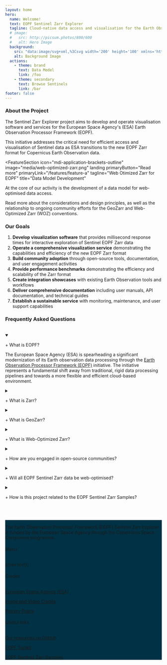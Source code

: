 ```yaml
---
layout: home
hero:
  name: Welcome!
  text: EOPF Sentinel Zarr Explorer
  tagline: Cloud-native data access and visualisation for the Earth Observation Processor Framework
  # image:
  #   src: http://picsum.photos/800/600
  #   alt: Hero Image
  background:
    src: "data:image/svg+xml,%3Csvg width='200' height='100' xmlns='http://www.w3.org/2000/svg'%3E%3Crect width='200' height='100' fill='%23013144' /%3E%3C/svg%3E"
    alt: Background Image
  actions:
    - theme: brand
      text: Data Model
      link: /foo
    - theme: secondary
      text: Browse Sentinels
      link: /bar
footer: false
---
```


### About the Project
The Sentinel Zarr Explorer project aims to develop and operate visualisation software and services for the European Space Agency's (ESA) Earth Observation Processor Framework (EOPF). 

This initiative addresses the critical need for efficient access and visualisation of Sentinel data as ESA transitions to the new EOPF Zarr format for Copernicus Earth Observation data.


<FeatureSection
  icon="mdi-application-brackets-outline"
  image="media/web-optimized-zarr.png"
  landing
  primaryButton="Read more"
  primaryLink="/features/feature-a"
  tagline="Web Otimized Zarr for EOPF"
  title="Data Model Development"
>
At the core of our activity is the development of a data model for web-optimised data access.

Read more about the considerations and design principles, as well as the relationship to ongoing community efforts for the GeoZarr and Web-Optimized Zarr (WOZ) conventions.
</FeatureSection>

### Our Goals

1. **Develop visualization software** that provides millisecond response times for interactive exploration of Sentinel EOPF Zarr data
2. **Operate a comprehensive visualization service** demonstrating the capabilities and efficiency of the new EOPF Zarr format
3. **Build community adoption** through open-source tools, documentation, and user engagement activities
4. **Provide performance benchmarks** demonstrating the efficiency and scalability of the Zarr format
5. **Create integration showcases** with existing Earth Observation tools and workflows
6. **Deliver comprehensive documentation** including user manuals, API documentation, and technical guides
7. **Establish a sustainable service** with monitoring, maintenance, and user support capabilities


<CTASection
  title="Join the discussion!"
  tagline="This is a community-driven project, and we welcome your feedback and contributions."
  primaryButton="Contact us"
  primaryLink="/foo/bar"
  altButton="Find us on GitHub"
  altLink="https://github.com/eopf-explorer"
  dark
/>


### Frequently Asked Questions
<br />
<details open>
  <summary>
    <p class="bold">+ What is EOPF?</p>
  </summary>
    <p class="small-text">The European Space Agency (ESA) is spearheading a significant modernization of its Earth observation data processing through the <a href="https://eopf.copernicus.eu/" target="_blank" class="link">Earth Observation Processor Framework (EOPF)</a> initiative. The initiative represents a fundamental shift away from traditional, rigid data processing pipelines and towards a more flexible and efficient cloud-based environment.</p>
</details>
<details>
  <summary>
    <p class="bold">+ What is Zarr?</p>
  </summary>
    <p class="small-text"><a href="https://zarr.dev/" target="_blank" class="link">Zarr</a> is a container format for storage of large N-dimensional typed arrays. The development of Zarr is motivated by the need for a simple, transparent, open, and community-driven format that supports high-throughput distributed I/O on different storage systems. </p>
</details>
<details>
  <summary>
    <p class="bold">+ What is GeoZarr?</p>
  </summary>
    <p class="small-text"><a href="https://github.com/zarr-developers/geozarr-spec" target="_blank" class="link">GeoZarr</a> is an emerging convention to represent geo-spatial data in the Zarr container format.</p>
</details>
<details>
  <summary>
    <p class="bold">+ What is Web-Optimized Zarr?</p>
  </summary>
    <p class="small-text"><a href="https://developmentseed.org/geozarr-examples/web-optimized-zarr.html" target="_blank" class="link">Web-optimized Zarr (WOZ)</a> provides a set of additional recommendations on top of the GeoZarr specification for optimal browser-based analysis and visualization. The specific recommendations are still under development.</p>
</details>
<details>
  <summary>
    <p class="bold">+ How are you engaged in open-source communities?</p>
  </summary>
    <p class="small-text">Technical contributors on our EOPF Sentinel Zarr Explorer are also actively engaged in the ongoing Zarr, GeoZarr and Web-Optimized Zarr community efforts and closely connected to other organisations that contribute. We seek to use the community-developed conventions as basis for our data model and thereby further their maturity and fitness for purpose.</p>
</details>
<details>
  <summary>
    <p class="bold">+ Will all EOPF Sentinel Zarr data be web-optimised?</p>
  </summary>
    <p class="small-text">The objective of this project is to demonstrate the benefits and prove the fitness for purpose of acessing Sentinel products as web-optimised Zarr. We hope that the success of our effort will drive a new value-added distribution format. Please follow our project for updates on our goals and outcome and share your questions and comments.</p>
</details>
<details>
  <summary>
    <p class="bold">+ How is this project related to the EOPF Sentinel Zarr Samples?</p>
  </summary>
    <p class="small-text">The <a href="https://zarr.eopf.copernicus.eu/" target="_blank" class="link">EOPF Sentinel Zarr Samples</a> platform provides  </p>
</details>
<br />
<br />
<br />

<footer class="full-width large-padding" style="background: #013144">
  <div class="holder large-padding vertical-margin large-margin small-text">
    <div class="grid white-text">
      <div class="s12 m6 l3">
        <img :src="theme.logo.dark" style="max-height: 36px" />
        <p class="alt-text right-padding">The Earth Observation Processor Framework (EOPF) Sentinel Zarr Explorer is funded by the European Space Agency through the Copernicus Space Component programme.</p>
      </div>
      <div class="s12 m6 l3">
        <h6>Menu</h6>
        <p v-for="nav in theme.nav"><a :href="nav.link" class="link">{{nav.text}}</a></p>
      </div>
      <div class="s12 m6 l3">
        <h6>Credits</h6>
        <p><a href="https://www.esa.int/" target="_blank" class="link">European Space Agency (ESA)</a></p>
        <p><a href="https://explorer.eopf.copernicus.eu/image-credits/" target="_blank" class="link">Image and Video Credits</a></p>
        <p><a href="https://explorer.eopf.copernicus.eu/privacy-policy/" target="_blank" class="link">Privacy Policy</a></p>
      </div>
      <div class="s12 m6 l3">
        <h6>Useful links</h6>
        <p><a href="https://github.com/EOPF-Explorer" target="_blank" class="link">Our resources on GitHub</a></p>
        <p><a href="https://eopf-toolkit.github.io/eopf-101/" target="_blank" class="link">EOPF Toolkit</a></p>
        <p><a href="https://zarr.eopf.copernicus.eu/" target="_blank" class="link">EOPF Sentinel Zarr Samples</a></p>
      </div>
    </div>
    <LogoSection
      :logos='[
        {
          alt: "Programme of the European Union Logo",
          image: "media/eu-logo-white.png",
          link: "https://ec.europa.eu/info/funding-tenders/opportunities/portal/screen/programmes",
        },
        {
          alt: "Copernicus Logo",
          image: "media/copernicus-logo-white.png",
          link: "https://www.copernicus.eu/en",
        },
        {
          alt: "EOF Logo",
          image: "media/eof-logo-white.png",
          link: "https://eof.esa.int/",
        },
        {
          alt: "ESA Co-funded Logo",
          image: "media/esa-cofunded-white.png",
          link: "https://www.esa.int/",
        },
      ]'
      :baseHeight="6"
    />
  </div>
</footer>

<script setup>
import { useData } from 'vitepress';
const { theme } = useData();
</script>

